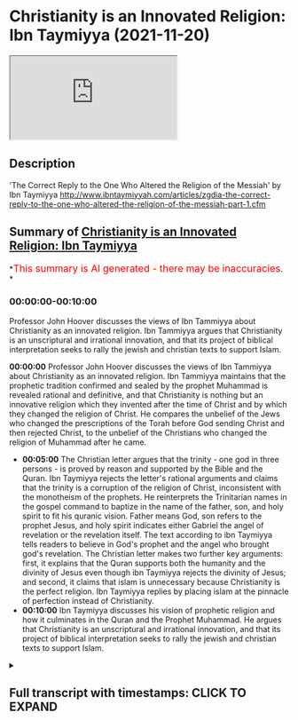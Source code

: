# Christianity is an Innovated Religion: Ibn Taymiyya (2021-11-20)

<iframe loading='lazy' allow='autoplay' src='https://www.youtube.com/embed/Fe4vcLOpzds'></iframe>

## Description

'The Correct Reply to the One Who Altered the Religion of the Messiah' by Ibn Taymiyya <http://www.ibntaymiyyah.com/articles/zgdia-the-correct-reply-to-the-one-who-altered-the-religion-of-the-messiah-part-1.cfm>

## Summary of [Christianity is an Innovated Religion: Ibn Taymiyya](https://www.youtube.com/watch?v=Fe4vcLOpzds)

*<span style="color:red; font-size:125%">This summary is AI generated - there may be inaccuracies</span>. *

### <a onclick="modifyYTiframeseektime('0')">00:00:00-00:10:00</a>

 Professor John Hoover discusses the views of Ibn Tammiyya about Christianity as an innovated religion. Ibn Tammiyya argues that Christianity is an unscriptural and irrational innovation, and that its project of biblical interpretation seeks to rally the jewish and christian texts to support Islam.

**<a onclick="modifyYTiframeseektime('0')">00:00:00</a>**  Professor John Hoover discusses the views of Ibn Tammiyya about Christianity as an innovated religion. Ibn Tammiyya maintains that the prophetic tradition confirmed and sealed by the prophet Muhammad is revealed rational and definitive, and that Christianity is nothing but an innovative religion which they invented after the time of Christ and by which they changed the religion of Christ. He compares the unbelief of the Jews who changed the prescriptions of the Torah before God sending Christ and then rejected Christ, to the unbelief of the Christians who changed the religion of Muhammad after he came.

* **<a onclick="modifyYTiframeseektime('300')">00:05:00</a>** The Christian letter argues that the trinity - one god in three persons - is proved by reason and supported by the Bible and the Quran. Ibn Taymiyya rejects the letter's rational arguments and claims that the trinity is a corruption of the religion of Christ, inconsistent with the monotheism of the prophets. He reinterprets the Trinitarian names in the gospel command to baptize in the name of the father, son, and holy spirit to fit his quranic vision. Father means God, son refers to the prophet Jesus, and holy spirit indicates either Gabriel the angel of revelation or the revelation itself. The text according to ibn Taymiyya tells readers to believe in God's prophet and the angel who brought god's revelation. The Christian letter makes two further key arguments: first, it explains that the Quran supports both the humanity and the divinity of Jesus even though ibn Taymiyya rejects the divinity of Jesus; and second, it claims that islam is unnecessary because Christianity is the perfect religion. Ibn Taymiyya replies by placing islam at the pinnacle of perfection instead of Christianity.
* **<a onclick="modifyYTiframeseektime('600')">00:10:00</a>**  Ibn Taymiyya discusses his vision of prophetic religion and how it culminates in the Quran and the Prophet Muhammad. He argues that Christianity is an unscriptural and irrational innovation, and that its project of biblical interpretation seeks to rally the jewish and christian texts to support Islam.

<details><summary><h2>Full transcript with timestamps: CLICK TO EXPAND</h2></summary>

<a onclick="modifyYTiframeseektime('0')">0:00:00</a> ibn tamir was one of the most prominent  
<a onclick="modifyYTiframeseektime('3')">0:00:03</a> and controversial scholars of medieval  
<a onclick="modifyYTiframeseektime('6')">0:00:06</a> islam  
<a onclick="modifyYTiframeseektime('8')">0:00:08</a> and judging by some of the comments in  
<a onclick="modifyYTiframeseektime('10')">0:00:10</a> the couple of previous videos i've made  
<a onclick="modifyYTiframeseektime('12')">0:00:12</a> about iben tamir he remains an extremely  
<a onclick="modifyYTiframeseektime('15')">0:00:15</a> controversial figure today  
<a onclick="modifyYTiframeseektime('18')">0:00:18</a> this is the last video i intend to make  
<a onclick="modifyYTiframeseektime('20')">0:00:20</a> about ibn tamir and in this video i want  
<a onclick="modifyYTiframeseektime('24')">0:00:24</a> to focus on his views about christianity  
<a onclick="modifyYTiframeseektime('27')">0:00:27</a> as an innovated religion  
<a onclick="modifyYTiframeseektime('30')">0:00:30</a> and as usual i'll be drawing on some  
<a onclick="modifyYTiframeseektime('32')">0:00:32</a> remarks from this book iben tamiya by  
<a onclick="modifyYTiframeseektime('34')">0:00:34</a> professor john hoover who is one of the  
<a onclick="modifyYTiframeseektime('37')">0:00:37</a> world's leading experts on the life and  
<a onclick="modifyYTiframeseektime('39')">0:00:39</a> thought of iben tamiya  
<a onclick="modifyYTiframeseektime('42')">0:00:42</a> and on page 135 he writes in a section  
<a onclick="modifyYTiframeseektime('46')">0:00:46</a> entitled christianity and object lesson  
<a onclick="modifyYTiframeseektime('49')">0:00:49</a> in innovated religion  
<a onclick="modifyYTiframeseektime('52')">0:00:52</a> it begins however it was first  
<a onclick="modifyYTiframeseektime('55')">0:00:55</a> established ibn tamir maintains that the  
<a onclick="modifyYTiframeseektime('58')">0:00:58</a> prophetic tradition confirmed and sealed  
<a onclick="modifyYTiframeseektime('61')">0:01:01</a> by the prophet muhammad  
<a onclick="modifyYTiframeseektime('63')">0:01:03</a> is revealed rational and definitive  
<a onclick="modifyYTiframeseektime('67')">0:01:07</a> in the year 1316 he received a direct  
<a onclick="modifyYTiframeseektime('71')">0:01:11</a> challenge to this conviction in the form  
<a onclick="modifyYTiframeseektime('74')">0:01:14</a> of the anonymous letter from the people  
<a onclick="modifyYTiframeseektime('77')">0:01:17</a> of cyprus  
<a onclick="modifyYTiframeseektime('78')">0:01:18</a> the letter is a revision of an earlier  
<a onclick="modifyYTiframeseektime('81')">0:01:21</a> christian apologetic treaties  
<a onclick="modifyYTiframeseektime('85')">0:01:25</a> as ibn tamir himself notes  
<a onclick="modifyYTiframeseektime('87')">0:01:27</a> that earlier treaties had gained wide  
<a onclick="modifyYTiframeseektime('90')">0:01:30</a> circulation  
<a onclick="modifyYTiframeseektime('92')">0:01:32</a> he replies to the letter with his many  
<a onclick="modifyYTiframeseektime('94')">0:01:34</a> times longer  
<a onclick="modifyYTiframeseektime('96')">0:01:36</a> correct answer to the one who altered  
<a onclick="modifyYTiframeseektime('99')">0:01:39</a> the religion of the messiah  
<a onclick="modifyYTiframeseektime('103')">0:01:43</a> ibn tamir's stated aim in correct answer  
<a onclick="modifyYTiframeseektime('107')">0:01:47</a> is to set forth christianity as an  
<a onclick="modifyYTiframeseektime('110')">0:01:50</a> object lesson to muslims about what  
<a onclick="modifyYTiframeseektime('112')">0:01:52</a> innovation and heresy to avoid  
<a onclick="modifyYTiframeseektime('116')">0:01:56</a> he frequently draws parallels with  
<a onclick="modifyYTiframeseektime('118')">0:01:58</a> errors he perceives among the sufis shia  
<a onclick="modifyYTiframeseektime('122')">0:02:02</a> and kalam theologians  
<a onclick="modifyYTiframeseektime('125')">0:02:05</a> at the beginning of the term ibn tamir  
<a onclick="modifyYTiframeseektime('128')">0:02:08</a> outlines the theological framework  
<a onclick="modifyYTiframeseektime('131')">0:02:11</a> needed to position christianity as a  
<a onclick="modifyYTiframeseektime('134')">0:02:14</a> corruption of prophetic religion  
<a onclick="modifyYTiframeseektime('138')">0:02:18</a> the religion of all god's prophets and  
<a onclick="modifyYTiframeseektime('140')">0:02:20</a> messengers is islam  
<a onclick="modifyYTiframeseektime('142')">0:02:22</a> even if the various revelations such as  
<a onclick="modifyYTiframeseektime('145')">0:02:25</a> the torah the gospel and the quran  
<a onclick="modifyYTiframeseektime('148')">0:02:28</a> differ in matters of religious practice  
<a onclick="modifyYTiframeseektime('151')">0:02:31</a> all other religion is polytheism and  
<a onclick="modifyYTiframeseektime('154')">0:02:34</a> innovation  
<a onclick="modifyYTiframeseektime('156')">0:02:36</a> furthermore god singled out muhammad as  
<a onclick="modifyYTiframeseektime('159')">0:02:39</a> the best of the messengers and the  
<a onclick="modifyYTiframeseektime('161')">0:02:41</a> muslim community as the best of  
<a onclick="modifyYTiframeseektime('163')">0:02:43</a> communities  
<a onclick="modifyYTiframeseektime('165')">0:02:45</a> the muslim community provides the golden  
<a onclick="modifyYTiframeseektime('168')">0:02:48</a> mean in matters of doctrine and practice  
<a onclick="modifyYTiframeseektime('172')">0:02:52</a> that jews and christians take to  
<a onclick="modifyYTiframeseektime('174')">0:02:54</a> extremes  
<a onclick="modifyYTiframeseektime('176')">0:02:56</a> the jews and christians have innovated  
<a onclick="modifyYTiframeseektime('179')">0:02:59</a> the religions that they follow  
<a onclick="modifyYTiframeseektime('181')">0:03:01</a> they deviated from the revelations given  
<a onclick="modifyYTiframeseektime('184')">0:03:04</a> to moses and christ respectively  
<a onclick="modifyYTiframeseektime('188')">0:03:08</a> they failed to point to the definitive  
<a onclick="modifyYTiframeseektime('190')">0:03:10</a> revelation given to muhammad  
<a onclick="modifyYTiframeseektime('194')">0:03:14</a> ibn tamir explains further now here john  
<a onclick="modifyYTiframeseektime('196')">0:03:16</a> hoover quotes from ebenzemia  
<a onclick="modifyYTiframeseektime('200')">0:03:20</a> the false religion of christians is  
<a onclick="modifyYTiframeseektime('203')">0:03:23</a> nothing but an innovative religion which  
<a onclick="modifyYTiframeseektime('206')">0:03:26</a> they invented after the time of christ  
<a onclick="modifyYTiframeseektime('209')">0:03:29</a> and by which they changed the religion  
<a onclick="modifyYTiframeseektime('212')">0:03:32</a> of christ  
<a onclick="modifyYTiframeseektime('214')">0:03:34</a> not only that they strayed from the law  
<a onclick="modifyYTiframeseektime('217')">0:03:37</a> sharia of christ to what they innovated  
<a onclick="modifyYTiframeseektime('221')">0:03:41</a> then when god sent muhammad they  
<a onclick="modifyYTiframeseektime('224')">0:03:44</a> rejected him  
<a onclick="modifyYTiframeseektime('226')">0:03:46</a> thus their unbelief and error came to be  
<a onclick="modifyYTiframeseektime('229')">0:03:49</a> of two aspects  
<a onclick="modifyYTiframeseektime('231')">0:03:51</a> that of changing the religion of the  
<a onclick="modifyYTiframeseektime('233')">0:03:53</a> first messenger and of rejecting the  
<a onclick="modifyYTiframeseektime('236')">0:03:56</a> second messenger  
<a onclick="modifyYTiframeseektime('238')">0:03:58</a> it is like the unbelief of the jews who  
<a onclick="modifyYTiframeseektime('241')">0:04:01</a> changed the legal prescriptions of the  
<a onclick="modifyYTiframeseektime('243')">0:04:03</a> torah before god sending christ and then  
<a onclick="modifyYTiframeseektime('247')">0:04:07</a> they rejected christ  
<a onclick="modifyYTiframeseektime('249')">0:04:09</a> end quote  
<a onclick="modifyYTiframeseektime('251')">0:04:11</a> john hoover continues  
<a onclick="modifyYTiframeseektime('253')">0:04:13</a> the christian letter argues that  
<a onclick="modifyYTiframeseektime('255')">0:04:15</a> muhammad was only a prophet for the  
<a onclick="modifyYTiframeseektime('258')">0:04:18</a> pagan arabs by emphasizing that the  
<a onclick="modifyYTiframeseektime('260')">0:04:20</a> revelation was only in arabic  
<a onclick="modifyYTiframeseektime('264')">0:04:24</a> ibn tamir counters with quranic texts  
<a onclick="modifyYTiframeseektime('267')">0:04:27</a> like we have only sent muhammad to the  
<a onclick="modifyYTiframeseektime('271')">0:04:31</a> entirety of humanity as a bringer of  
<a onclick="modifyYTiframeseektime('274')">0:04:34</a> good news and as a warner quran 34 28  
<a onclick="modifyYTiframeseektime('280')">0:04:40</a> to affirm that muhammad's message is  
<a onclick="modifyYTiframeseektime('283')">0:04:43</a> universal  
<a onclick="modifyYTiframeseektime('285')">0:04:45</a> some quranic verses may appear to limit  
<a onclick="modifyYTiframeseektime('287')">0:04:47</a> the scope of his mission to the arabs  
<a onclick="modifyYTiframeseektime('290')">0:04:50</a> but this does not undermine its  
<a onclick="modifyYTiframeseektime('292')">0:04:52</a> universality  
<a onclick="modifyYTiframeseektime('297')">0:04:57</a> muhammad was not mistaken or deluded  
<a onclick="modifyYTiframeseektime('300')">0:05:00</a> into thinking that his message was  
<a onclick="modifyYTiframeseektime('302')">0:05:02</a> universal  
<a onclick="modifyYTiframeseektime('303')">0:05:03</a> god would not permit that to happen to  
<a onclick="modifyYTiframeseektime('306')">0:05:06</a> prophets  
<a onclick="modifyYTiframeseektime('308')">0:05:08</a> the christian letter continues that the  
<a onclick="modifyYTiframeseektime('310')">0:05:10</a> quran also praises mary and jesus and  
<a onclick="modifyYTiframeseektime('314')">0:05:14</a> confirms the christian scriptures in  
<a onclick="modifyYTiframeseektime('317')">0:05:17</a> passages such as  
<a onclick="modifyYTiframeseektime('319')">0:05:19</a> we i god have sent down to you the book  
<a onclick="modifyYTiframeseektime('322')">0:05:22</a> which declares true what came before it  
<a onclick="modifyYTiframeseektime('326')">0:05:26</a> and of the torah and the gospel that's  
<a onclick="modifyYTiframeseektime('328')">0:05:28</a> quran 3 3  
<a onclick="modifyYTiframeseektime('331')">0:05:31</a> and  
<a onclick="modifyYTiframeseektime('331')">0:05:31</a> if you are in doubt concerning what we  
<a onclick="modifyYTiframeseektime('334')">0:05:34</a> have sent down to you  
<a onclick="modifyYTiframeseektime('335')">0:05:35</a> ask those who have been reading the book  
<a onclick="modifyYTiframeseektime('338')">0:05:38</a> before you quran 10 94  
<a onclick="modifyYTiframeseektime('342')">0:05:42</a> the christian letter concludes that the  
<a onclick="modifyYTiframeseektime('344')">0:05:44</a> quran is telling christians to remain in  
<a onclick="modifyYTiframeseektime('347')">0:05:47</a> their religion  
<a onclick="modifyYTiframeseektime('350')">0:05:50</a> iben temia agrees that the quran  
<a onclick="modifyYTiframeseektime('351')">0:05:51</a> confirms previous revelations  
<a onclick="modifyYTiframeseektime('355')">0:05:55</a> one must believe in all god's books just  
<a onclick="modifyYTiframeseektime('357')">0:05:57</a> as one must believe in all of god's  
<a onclick="modifyYTiframeseektime('359')">0:05:59</a> prophets however he explains the quran  
<a onclick="modifyYTiframeseektime('363')">0:06:03</a> does not confirm the innovated doctrines  
<a onclick="modifyYTiframeseektime('366')">0:06:06</a> of the christians  
<a onclick="modifyYTiframeseektime('369')">0:06:09</a> as for the bible itself evin tamir is  
<a onclick="modifyYTiframeseektime('372')">0:06:12</a> careful more so than some of his  
<a onclick="modifyYTiframeseektime('374')">0:06:14</a> predecessors  
<a onclick="modifyYTiframeseektime('376')">0:06:16</a> ibn hasan who died in 1064  
<a onclick="modifyYTiframeseektime('379')">0:06:19</a> is well known for insisting that jews  
<a onclick="modifyYTiframeseektime('382')">0:06:22</a> and christians had corrupted the very  
<a onclick="modifyYTiframeseektime('384')">0:06:24</a> texts of their scriptures and he  
<a onclick="modifyYTiframeseektime('387')">0:06:27</a> compiled lists of contradictions and  
<a onclick="modifyYTiframeseektime('389')">0:06:29</a> historical and theological errors to  
<a onclick="modifyYTiframeseektime('392')">0:06:32</a> prove it  
<a onclick="modifyYTiframeseektime('394')">0:06:34</a> unlike ibn hasan ibn taymiyah says that  
<a onclick="modifyYTiframeseektime('398')">0:06:38</a> textual corruption cannot be  
<a onclick="modifyYTiframeseektime('400')">0:06:40</a> demonstrated or denied  
<a onclick="modifyYTiframeseektime('404')">0:06:44</a> while it is certain that jews and  
<a onclick="modifyYTiframeseektime('405')">0:06:45</a> christians have corrupted the meaning of  
<a onclick="modifyYTiframeseektime('407')">0:06:47</a> their texts it cannot be known for sure  
<a onclick="modifyYTiframeseektime('411')">0:06:51</a> whether the very texts have been altered  
<a onclick="modifyYTiframeseektime('414')">0:06:54</a> as a result ibn tamir very rarely points  
<a onclick="modifyYTiframeseektime('417')">0:06:57</a> out textual errors in the bible  
<a onclick="modifyYTiframeseektime('421')">0:07:01</a> he instead interprets the text to accord  
<a onclick="modifyYTiframeseektime('424')">0:07:04</a> with his islamic theological convictions  
<a onclick="modifyYTiframeseektime('428')">0:07:08</a> much as he seeks to fill the technical  
<a onclick="modifyYTiframeseektime('430')">0:07:10</a> terminology of sufism calam theology and  
<a onclick="modifyYTiframeseektime('434')">0:07:14</a> philosophy with meanings corresponding  
<a onclick="modifyYTiframeseektime('437')">0:07:17</a> to his understanding of the quran and  
<a onclick="modifyYTiframeseektime('440')">0:07:20</a> the sunnah  
<a onclick="modifyYTiframeseektime('442')">0:07:22</a> this is readily apparent in his correct  
<a onclick="modifyYTiframeseektime('445')">0:07:25</a> answer  
<a onclick="modifyYTiframeseektime('446')">0:07:26</a> in his discussion of the christian  
<a onclick="modifyYTiframeseektime('448')">0:07:28</a> doctrine of the trinity  
<a onclick="modifyYTiframeseektime('451')">0:07:31</a> the letter the christian letter argues  
<a onclick="modifyYTiframeseektime('453')">0:07:33</a> that the trinity the one god in three  
<a onclick="modifyYTiframeseektime('456')">0:07:36</a> persons father son and holy spirit  
<a onclick="modifyYTiframeseektime('460')">0:07:40</a> is proved by reason and supported by  
<a onclick="modifyYTiframeseektime('463')">0:07:43</a> both the bible and the quran  
<a onclick="modifyYTiframeseektime('466')">0:07:46</a> ibn tamir discounts the letter's  
<a onclick="modifyYTiframeseektime('468')">0:07:48</a> rational arguments and he claims that  
<a onclick="modifyYTiframeseektime('471')">0:07:51</a> the trinity is a corruption of the  
<a onclick="modifyYTiframeseektime('473')">0:07:53</a> religion of christ inconsistent with the  
<a onclick="modifyYTiframeseektime('476')">0:07:56</a> monotheism of the prophets  
<a onclick="modifyYTiframeseektime('480')">0:08:00</a> neither the bible nor the quran supports  
<a onclick="modifyYTiframeseektime('482')">0:08:02</a> the christian doctrine  
<a onclick="modifyYTiframeseektime('485')">0:08:05</a> ibn tamir then reinterprets the  
<a onclick="modifyYTiframeseektime('487')">0:08:07</a> trinitarian names in the gospel command  
<a onclick="modifyYTiframeseektime('490')">0:08:10</a> to baptize in the name of the father the  
<a onclick="modifyYTiframeseektime('493')">0:08:13</a> son and the holy spirit that's matthew  
<a onclick="modifyYTiframeseektime('496')">0:08:16</a> 28 19  
<a onclick="modifyYTiframeseektime('498')">0:08:18</a> to fit his quranic vision  
<a onclick="modifyYTiframeseektime('500')">0:08:20</a> father means god  
<a onclick="modifyYTiframeseektime('503')">0:08:23</a> son refers to the purely human prophet  
<a onclick="modifyYTiframeseektime('506')">0:08:26</a> christ  
<a onclick="modifyYTiframeseektime('507')">0:08:27</a> and holy spirit indicates either gabriel  
<a onclick="modifyYTiframeseektime('510')">0:08:30</a> the angel of revelation or the  
<a onclick="modifyYTiframeseektime('513')">0:08:33</a> revelation itself  
<a onclick="modifyYTiframeseektime('515')">0:08:35</a> the text according to ibn tamir is  
<a onclick="modifyYTiframeseektime('518')">0:08:38</a> telling readers to believe in god  
<a onclick="modifyYTiframeseektime('521')">0:08:41</a> god's prophet and the angel who brought  
<a onclick="modifyYTiframeseektime('524')">0:08:44</a> god's revelation  
<a onclick="modifyYTiframeseektime('528')">0:08:48</a> the christian letter makes two further  
<a onclick="modifyYTiframeseektime('530')">0:08:50</a> key arguments  
<a onclick="modifyYTiframeseektime('532')">0:08:52</a> first  
<a onclick="modifyYTiframeseektime('532')">0:08:52</a> it explains that the quran supports both  
<a onclick="modifyYTiframeseektime('535')">0:08:55</a> the humanity and the divinity of jesus  
<a onclick="modifyYTiframeseektime('539')">0:08:59</a> even tamir rejects the divinity of jesus  
<a onclick="modifyYTiframeseektime('542')">0:09:02</a> as incongruous with both reason and  
<a onclick="modifyYTiframeseektime('545')">0:09:05</a> revelation  
<a onclick="modifyYTiframeseektime('547')">0:09:07</a> he reinterprets scriptural texts that  
<a onclick="modifyYTiframeseektime('550')">0:09:10</a> might be misconstrued  
<a onclick="modifyYTiframeseektime('552')">0:09:12</a> to imply that god dwelt in christ  
<a onclick="modifyYTiframeseektime('556')">0:09:16</a> second the letter claims that islam is  
<a onclick="modifyYTiframeseektime('560')">0:09:20</a> unnecessary because christianity is the  
<a onclick="modifyYTiframeseektime('563')">0:09:23</a> perfect religion  
<a onclick="modifyYTiframeseektime('565')">0:09:25</a> judaism was the religion of law and  
<a onclick="modifyYTiframeseektime('568')">0:09:28</a> justice while christianity was the  
<a onclick="modifyYTiframeseektime('570')">0:09:30</a> religion of grace  
<a onclick="modifyYTiframeseektime('573')">0:09:33</a> ibn tamir replies by placing islam at  
<a onclick="modifyYTiframeseektime('577')">0:09:37</a> the pinnacle of perfection instead of  
<a onclick="modifyYTiframeseektime('579')">0:09:39</a> christianity  
<a onclick="modifyYTiframeseektime('581')">0:09:41</a> judaism focused on law and justice at  
<a onclick="modifyYTiframeseektime('585')">0:09:45</a> the expense of grace  
<a onclick="modifyYTiframeseektime('587')">0:09:47</a> christianity emphasized grace at the  
<a onclick="modifyYTiframeseektime('590')">0:09:50</a> expense of justice and law  
<a onclick="modifyYTiframeseektime('594')">0:09:54</a> islam perfected balanced grace with law  
<a onclick="modifyYTiframeseektime('598')">0:09:58</a> and justice  
<a onclick="modifyYTiframeseektime('601')">0:10:01</a> ibn tamir's vision of prophetic religion  
<a onclick="modifyYTiframeseektime('604')">0:10:04</a> culminates in the quran and the prophet  
<a onclick="modifyYTiframeseektime('607')">0:10:07</a> muhammad  
<a onclick="modifyYTiframeseektime('608')">0:10:08</a> his correct answer  
<a onclick="modifyYTiframeseektime('611')">0:10:11</a> sidelines christianity as an irrational  
<a onclick="modifyYTiframeseektime('614')">0:10:14</a> and unscriptural innovation  
<a onclick="modifyYTiframeseektime('617')">0:10:17</a> and his project of biblical  
<a onclick="modifyYTiframeseektime('619')">0:10:19</a> interpretation seeks to rally the jewish  
<a onclick="modifyYTiframeseektime('622')">0:10:22</a> and christian texts to support islam  
<a onclick="modifyYTiframeseektime('627')">0:10:27</a> and  
<a onclick="modifyYTiframeseektime('627')">0:10:27</a> quote now there's an awful lot there  
<a onclick="modifyYTiframeseektime('629')">0:10:29</a> that one could  
<a onclick="modifyYTiframeseektime('630')">0:10:30</a> discuss further particularly ibn  
<a onclick="modifyYTiframeseektime('632')">0:10:32</a> temier's views of the bible and the  
<a onclick="modifyYTiframeseektime('634')">0:10:34</a> gospel and the gospels matthew mark luke  
<a onclick="modifyYTiframeseektime('638')">0:10:38</a> and john what's really going on there  
<a onclick="modifyYTiframeseektime('641')">0:10:41</a> and also his understanding of  
<a onclick="modifyYTiframeseektime('644')">0:10:44</a> christian doctrine and pastors like  
<a onclick="modifyYTiframeseektime('645')">0:10:45</a> matthew 28 19. but i'm not going to go  
<a onclick="modifyYTiframeseektime('648')">0:10:48</a> there um this this video is about john  
<a onclick="modifyYTiframeseektime('651')">0:10:51</a> hoover's presentation of a thought of  
<a onclick="modifyYTiframeseektime('653')">0:10:53</a> evan ibn tay taymir  
<a onclick="modifyYTiframeseektime('655')">0:10:55</a> so as i say uh this  
<a onclick="modifyYTiframeseektime('658')">0:10:58</a> text the correct answer or the correct  
<a onclick="modifyYTiframeseektime('661')">0:11:01</a> reply to the one who altered the  
<a onclick="modifyYTiframeseektime('663')">0:11:03</a> religion of the messiah uh is available  
<a onclick="modifyYTiframeseektime('666')">0:11:06</a> to read online i'll link to it in the  
<a onclick="modifyYTiframeseektime('668')">0:11:08</a> description uh below is actually quite a  
<a onclick="modifyYTiframeseektime('670')">0:11:10</a> sophisticated bit of theology actually a  
<a onclick="modifyYTiframeseektime('673')">0:11:13</a> bit of polemic against uh christianity  
<a onclick="modifyYTiframeseektime('677')">0:11:17</a> uh whether or not you like ibentemia um  
<a onclick="modifyYTiframeseektime('681')">0:11:21</a> is really up to you of course but he's a  
<a onclick="modifyYTiframeseektime('683')">0:11:23</a> serious thinker he's a very very  
<a onclick="modifyYTiframeseektime('685')">0:11:25</a> brilliant uh  
<a onclick="modifyYTiframeseektime('687')">0:11:27</a> in the medieval islamic tradition and  
<a onclick="modifyYTiframeseektime('690')">0:11:30</a> still has it seems a great influence on  
<a onclick="modifyYTiframeseektime('692')">0:11:32</a> many muslims in the world today so enjoy  
<a onclick="modifyYTiframeseektime('697')">0:11:37</a> until next time  
</details>
